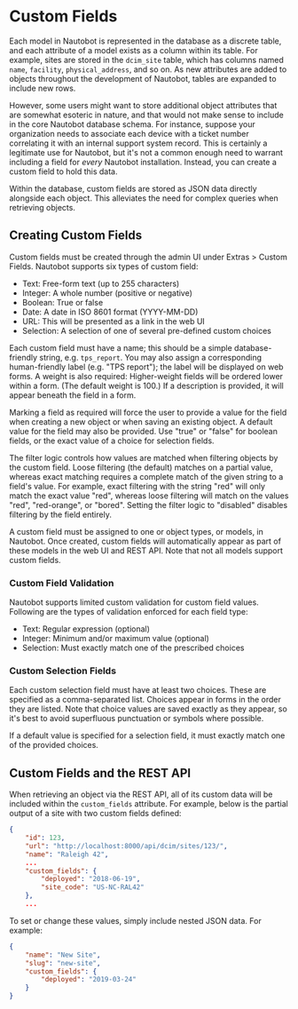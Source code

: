 # Custom Fields

Each model in Nautobot is represented in the database as a discrete table, and each attribute of a model exists as a column within its table. For example, sites are stored in the `dcim_site` table, which has columns named `name`, `facility`, `physical_address`, and so on. As new attributes are added to objects throughout the development of Nautobot, tables are expanded to include new rows.

However, some users might want to store additional object attributes that are somewhat esoteric in nature, and that would not make sense to include in the core Nautobot database schema. For instance, suppose your organization needs to associate each device with a ticket number correlating it with an internal support system record. This is certainly a legitimate use for Nautobot, but it's not a common enough need to warrant including a field for _every_ Nautobot installation. Instead, you can create a custom field to hold this data.

Within the database, custom fields are stored as JSON data directly alongside each object. This alleviates the need for complex queries when retrieving objects.

## Creating Custom Fields

Custom fields must be created through the admin UI under Extras > Custom Fields. Nautobot supports six types of custom field:

* Text: Free-form text (up to 255 characters)
* Integer: A whole number (positive or negative)
* Boolean: True or false
* Date: A date in ISO 8601 format (YYYY-MM-DD)
* URL: This will be presented as a link in the web UI
* Selection: A selection of one of several pre-defined custom choices

Each custom field must have a name; this should be a simple database-friendly string, e.g. `tps_report`. You may also assign a corresponding human-friendly label (e.g. "TPS report"); the label will be displayed on web forms. A weight is also required: Higher-weight fields will be ordered lower within a form. (The default weight is 100.) If a description is provided, it will appear beneath the field in a form.

Marking a field as required will force the user to provide a value for the field when creating a new object or when saving an existing object. A default value for the field may also be provided. Use "true" or "false" for boolean fields, or the exact value of a choice for selection fields.

The filter logic controls how values are matched when filtering objects by the custom field. Loose filtering (the default) matches on a partial value, whereas exact matching requires a complete match of the given string to a field's value. For example, exact filtering with the string "red" will only match the exact value "red", whereas loose filtering will match on the values "red", "red-orange", or "bored". Setting the filter logic to "disabled" disables filtering by the field entirely.

A custom field must be assigned to one or object types, or models, in Nautobot. Once created, custom fields will automatically appear as part of these models in the web UI and REST API. Note that not all models support custom fields.

### Custom Field Validation

Nautobot supports limited custom validation for custom field values. Following are the types of validation enforced for each field type:

* Text: Regular expression (optional)
* Integer: Minimum and/or maximum value (optional)
* Selection: Must exactly match one of the prescribed choices

### Custom Selection Fields

Each custom selection field must have at least two choices. These are specified as a comma-separated list. Choices appear in forms in the order they are listed. Note that choice values are saved exactly as they appear, so it's best to avoid superfluous punctuation or symbols where possible.

If a default value is specified for a selection field, it must exactly match one of the provided choices.

## Custom Fields and the REST API

When retrieving an object via the REST API, all of its custom data will be included within the `custom_fields` attribute. For example, below is the partial output of a site with two custom fields defined:

```json
{
    "id": 123,
    "url": "http://localhost:8000/api/dcim/sites/123/",
    "name": "Raleigh 42",
    ...
    "custom_fields": {
        "deployed": "2018-06-19",
        "site_code": "US-NC-RAL42"
    },
    ...
```

To set or change these values, simply include nested JSON data. For example:

```json
{
    "name": "New Site",
    "slug": "new-site",
    "custom_fields": {
        "deployed": "2019-03-24"
    }
}
```

